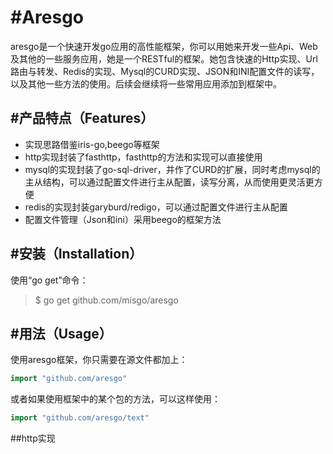 #Aresgo
======
aresgo是一个快速开发go应用的高性能框架，你可以用她来开发一些Api、Web及其他的一些服务应用，她是一个RESTful的框架。她包含快速的Http实现、Url路由与转发、Redis的实现、Mysql的CURD实现、JSON和INI配置文件的读写，以及其他一些方法的使用。后续会继续将一些常用应用添加到框架中。


#产品特点（Features）
-----------------

* 实现思路借鉴iris-go,beego等框架
* http实现封装了fasthttp，fasthttp的方法和实现可以直接使用
* mysql的实现封装了go-sql-driver，并作了CURD的扩展，同时考虑mysql的主从结构，可以通过配置文件进行主从配置，读写分离，从而使用更灵活更方便
* redis的实现封装garyburd/redigo，可以通过配置文件进行主从配置
* 配置文件管理（Json和ini）采用beego的框架方法

#安装（Installation）
--------------------
使用“go get”命令：

>$ go get github.com/misgo/aresgo

#用法（Usage）
-------------------
使用aresgo框架，你只需要在源文件都加上：

```go
import "github.com/aresgo"
```

或者如果使用框架中的某个包的方法，可以这样使用：

```go
import "github.com/aresgo/text"
```

##http实现

